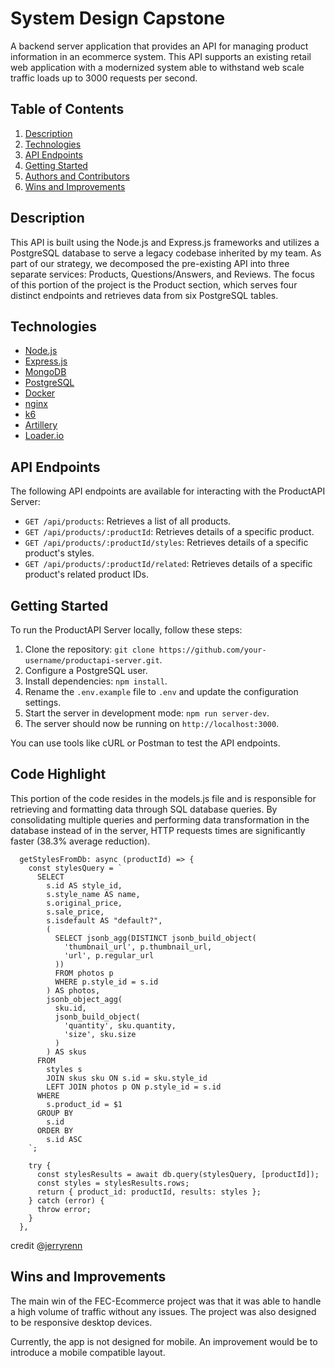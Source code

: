 # System Design Capstone

A backend server application that provides an API for managing product information in an ecommerce system. This API supports an existing retail web application with a modernized system able to withstand web scale traffic loads up to 3000 requests per second.

## Table of Contents

1. [Description](#description)
2. [Technologies](#technologies)
3. [API Endpoints](#api-endpoints)
4. [Getting Started](#getting-started)
5. [Authors and Contributors](#authors-and-contributors)
6. [Wins and Improvements](#wins-and-improvements)


## Description

This API is built using the Node.js and Express.js frameworks and utilizes a PostgreSQL database to serve a legacy codebase inherited by my team. As part of our strategy, we decomposed the pre-existing API into three separate services: Products, Questions/Answers, and Reviews. The focus of this portion of the project is the Product section, which serves four distinct endpoints and retrieves data from six PostgreSQL tables.


## Technologies

- [Node.js](https://nodejs.org/)
- [Express.js](https://expressjs.com/)
- [MongoDB](https://www.mongodb.com/)
- [PostgreSQL](https://www.postgresql.org/)
- [Docker](https://www.docker.com/)
- [nginx](https://nginx.org/)
- [k6](https://k6.io/)
- [Artillery](https://www.artillery.io/)
- [Loader.io](https://loader.io/)


## API Endpoints

The following API endpoints are available for interacting with the ProductAPI Server:

- `GET /api/products`: Retrieves a list of all products.
- `GET /api/products/:productId`: Retrieves details of a specific product.
- `GET /api/products/:productId/styles`: Retrieves details of a specific product's styles.
- `GET /api/products/:productId/related`: Retrieves details of a specific product's related product IDs.

## Getting Started

To run the ProductAPI Server locally, follow these steps:

1. Clone the repository: `git clone https://github.com/your-username/productapi-server.git`.
2. Configure a PostgreSQL user.
3. Install dependencies: `npm install`.
4. Rename the `.env.example` file to `.env` and update the configuration settings.
5. Start the server in development mode: `npm run server-dev`.
6. The server should now be running on `http://localhost:3000`.

You can use tools like cURL or Postman to test the API endpoints.

## Code Highlight

This portion of the code resides in the models.js file and is responsible for retrieving and formatting data through SQL database queries. By consolidating multiple queries and performing data transformation in the database instead of in the server, HTTP requests times are significantly faster (38.3% average reduction).
```
  getStylesFromDb: async (productId) => {
    const stylesQuery = `
      SELECT
        s.id AS style_id,
        s.style_name AS name,
        s.original_price,
        s.sale_price,
        s.isdefault AS "default?",
        (
          SELECT jsonb_agg(DISTINCT jsonb_build_object(
            'thumbnail_url', p.thumbnail_url,
            'url', p.regular_url
          ))
          FROM photos p
          WHERE p.style_id = s.id
        ) AS photos,
        jsonb_object_agg(
          sku.id,
          jsonb_build_object(
            'quantity', sku.quantity,
            'size', sku.size
          )
        ) AS skus
      FROM
        styles s
        JOIN skus sku ON s.id = sku.style_id
        LEFT JOIN photos p ON p.style_id = s.id
      WHERE
        s.product_id = $1
      GROUP BY
        s.id
      ORDER BY
        s.id ASC
    `;

    try {
      const stylesResults = await db.query(stylesQuery, [productId]);
      const styles = stylesResults.rows;
      return { product_id: productId, results: styles };
    } catch (error) {
      throw error;
    }
  },
```
credit @[jerryrenn](https://github.com/jerryrenn)

## Wins and Improvements

The main win of the FEC-Ecommerce project was that it was able to handle a high volume of traffic without any issues. The project was also designed to be responsive desktop devices.

Currently, the app is not designed for mobile. An improvement would be to introduce a mobile compatible layout.
